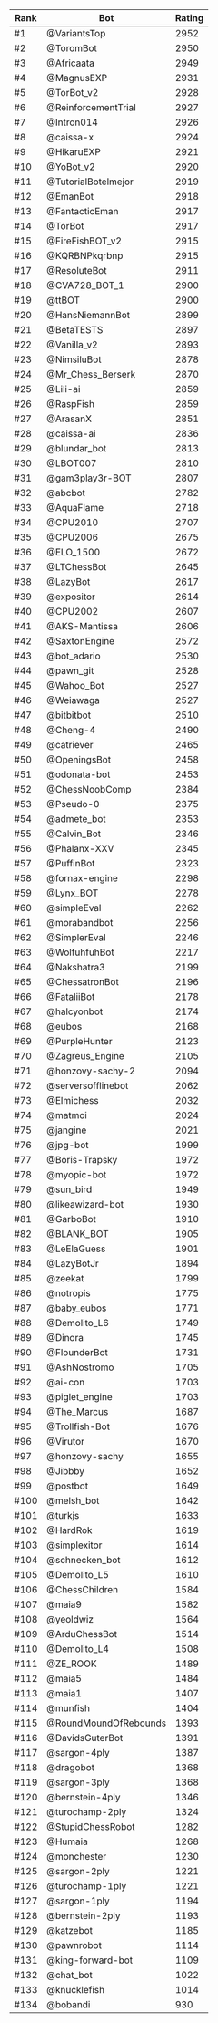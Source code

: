 Rank|Bot|Rating
---|---|---
#1|@VariantsTop|2952
#2|@ToromBot|2950
#3|@Africaata|2949
#4|@MagnusEXP|2931
#5|@TorBot_v2|2928
#6|@ReinforcementTrial|2927
#7|@Intron014|2926
#8|@caissa-x|2924
#9|@HikaruEXP|2921
#10|@YoBot_v2|2920
#11|@TutorialBotelmejor|2919
#12|@EmanBot|2918
#13|@FantacticEman|2917
#14|@TorBot|2917
#15|@FireFishBOT_v2|2915
#16|@KQRBNPkqrbnp|2915
#17|@ResoluteBot|2911
#18|@CVA728_BOT_1|2900
#19|@ttBOT|2900
#20|@HansNiemannBot|2899
#21|@BetaTESTS|2897
#22|@Vanilla_v2|2893
#23|@NimsiluBot|2878
#24|@Mr_Chess_Berserk|2870
#25|@Lili-ai|2859
#26|@RaspFish|2859
#27|@ArasanX|2851
#28|@caissa-ai|2836
#29|@blundar_bot|2813
#30|@LBOT007|2810
#31|@gam3play3r-BOT|2807
#32|@abcbot|2782
#33|@AquaFlame|2718
#34|@CPU2010|2707
#35|@CPU2006|2675
#36|@ELO_1500|2672
#37|@LTChessBot|2645
#38|@LazyBot|2617
#39|@expositor|2614
#40|@CPU2002|2607
#41|@AKS-Mantissa|2606
#42|@SaxtonEngine|2572
#43|@bot_adario|2530
#44|@pawn_git|2528
#45|@Wahoo_Bot|2527
#46|@Weiawaga|2527
#47|@bitbitbot|2510
#48|@Cheng-4|2490
#49|@catriever|2465
#50|@OpeningsBot|2458
#51|@odonata-bot|2453
#52|@ChessNoobComp|2384
#53|@Pseudo-0|2375
#54|@admete_bot|2353
#55|@Calvin_Bot|2346
#56|@Phalanx-XXV|2345
#57|@PuffinBot|2323
#58|@fornax-engine|2298
#59|@Lynx_BOT|2278
#60|@simpleEval|2262
#61|@morabandbot|2256
#62|@SimplerEval|2246
#63|@WolfuhfuhBot|2217
#64|@Nakshatra3|2199
#65|@ChessatronBot|2196
#66|@FataliiBot|2178
#67|@halcyonbot|2174
#68|@eubos|2168
#69|@PurpleHunter|2123
#70|@Zagreus_Engine|2105
#71|@honzovy-sachy-2|2094
#72|@serversofflinebot|2062
#73|@Elmichess|2032
#74|@matmoi|2024
#75|@jangine|2021
#76|@jpg-bot|1999
#77|@Boris-Trapsky|1972
#78|@myopic-bot|1972
#79|@sun_bird|1949
#80|@likeawizard-bot|1930
#81|@GarboBot|1910
#82|@BLANK_BOT|1905
#83|@LeElaGuess|1901
#84|@LazyBotJr|1894
#85|@zeekat|1799
#86|@notropis|1775
#87|@baby_eubos|1771
#88|@Demolito_L6|1749
#89|@Dinora|1745
#90|@FlounderBot|1731
#91|@AshNostromo|1705
#92|@ai-con|1703
#93|@piglet_engine|1703
#94|@The_Marcus|1687
#95|@Trollfish-Bot|1676
#96|@Virutor|1670
#97|@honzovy-sachy|1655
#98|@Jibbby|1652
#99|@postbot|1649
#100|@melsh_bot|1642
#101|@turkjs|1633
#102|@HardRok|1619
#103|@simplexitor|1614
#104|@schnecken_bot|1612
#105|@Demolito_L5|1610
#106|@ChessChildren|1584
#107|@maia9|1582
#108|@yeoldwiz|1564
#109|@ArduChessBot|1514
#110|@Demolito_L4|1508
#111|@ZE_ROOK|1489
#112|@maia5|1484
#113|@maia1|1407
#114|@munfish|1404
#115|@RoundMoundOfRebounds|1393
#116|@DavidsGuterBot|1391
#117|@sargon-4ply|1387
#118|@dragobot|1368
#119|@sargon-3ply|1368
#120|@bernstein-4ply|1346
#121|@turochamp-2ply|1324
#122|@StupidChessRobot|1282
#123|@Humaia|1268
#124|@monchester|1230
#125|@sargon-2ply|1221
#126|@turochamp-1ply|1221
#127|@sargon-1ply|1194
#128|@bernstein-2ply|1193
#129|@katzebot|1185
#130|@pawnrobot|1114
#131|@king-forward-bot|1109
#132|@chat_bot|1022
#133|@knucklefish|1014
#134|@bobandi|930
